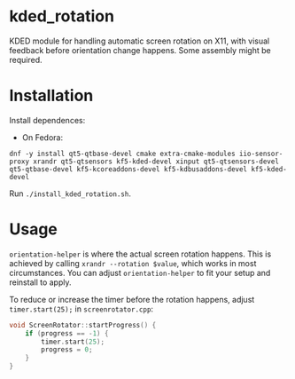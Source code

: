 # kded_rotation

KDED module for handling automatic screen rotation on X11, with visual feedback before orientation change happens. Some assembly might be required.

# Installation
Install dependences:
- On Fedora:
```
dnf -y install qt5-qtbase-devel cmake extra-cmake-modules iio-sensor-proxy xrandr qt5-qtsensors kf5-kded-devel xinput qt5-qtsensors-devel qt5-qtbase-devel kf5-kcoreaddons-devel kf5-kdbusaddons-devel kf5-kded-devel
```
Run `./install_kded_rotation.sh`. 

# Usage

`orientation-helper` is where the actual screen rotation happens. This is achieved by calling `xrandr --rotation $value`, which works in most circumstances. You can adjust `orientation-helper` to fit your setup and reinstall to apply.

To reduce or increase the timer before the rotation happens, adjust `timer.start(25);` in `screenrotator.cpp`:

```cpp
void ScreenRotator::startProgress() {
	if (progress == -1) {
		timer.start(25);
		progress = 0;
	}
}
```
